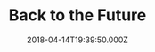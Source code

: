 ---
title: "Back to the Future"
year: 1985
date: 2018-04-14T19:39:50.000Z
permalink: /almanac/movies/2018-04-14-back-to-the-future/index.html
rating: 3
---